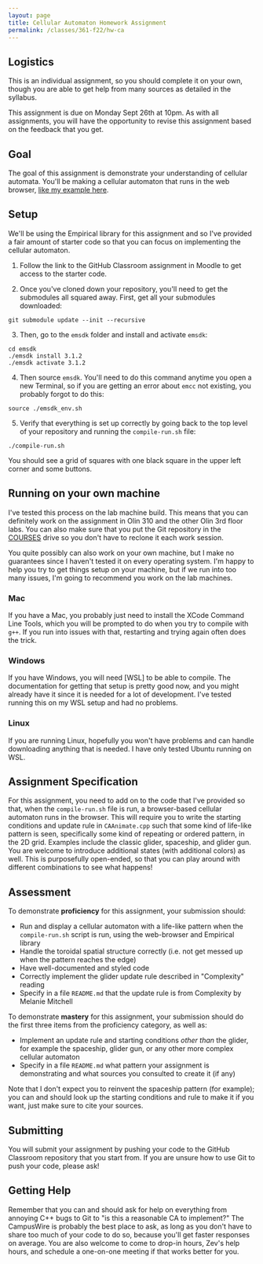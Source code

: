 ```yaml
---
layout: page
title: Cellular Automaton Homework Assignment
permalink: /classes/361-f22/hw-ca
---
```


## Logistics

This is an individual assignment, so you should complete it on your own, though you are able to get help from many sources as detailed in the syllabus.

This assignment is due on Monday Sept 26th at 10pm. 
As with all assignments, you will have the opportunity to revise this assignment based on the feedback that you get.

## Goal
The goal of this assignment is demonstrate your understanding of cellular automata. 
You'll be making a cellular automaton that runs in the web browser, [like my example here](https://anyaevostinar.github.io/CA-Assignment/).

## Setup
We'll be using the Empirical library for this assignment and so I've provided a fair amount of starter code so that you can focus on implementing the cellular automaton. 

1. Follow the link to the GitHub Classroom assignment in Moodle to get access to the starter code.

2. Once you've cloned down your repository, you'll need to get the submodules all squared away.
First, get all your submodules downloaded:
```
git submodule update --init --recursive
```

3. Then, go to the `emsdk` folder and install and activate `emsdk`:
```
cd emsdk
./emsdk install 3.1.2
./emsdk activate 3.1.2
```

4. Then source `emsdk`. You'll need to do this command anytime you open a new Terminal, so if you are getting an error about `emcc` not existing, you probably forgot to do this:
```
source ./emsdk_env.sh
```

5. Verify that everything is set up correctly by going back to the top level of your repository and running the `compile-run.sh` file:
```
./compile-run.sh
```
You should see a grid of squares with one black square in the upper left corner and some buttons.

## Running on your own machine
I've tested this process on the lab machine build.
This means that you can definitely work on the assignment in Olin 310 and the other Olin 3rd floor labs. 
You can also make sure that you put the Git repository in the [COURSES](https://wiki.carleton.edu/pages/viewpage.action?spaceKey=carl&title=Fall+2022%3A+CS+111+and+201+workflow+in+CS+labs) drive so you don't have to reclone it each work session.

You quite possibly can also work on your own machine, but I make no guarantees since I haven't tested it on every operating system. 
I'm happy to help you try to get things setup on your machine, but if we run into too many issues, I'm going to recommend you work on the lab machines.

### Mac
If you have a Mac, you probably just need to install the XCode Command Line Tools, which you will be prompted to do when you try to compile with `g++`. 
If you run into issues with that, restarting and trying again often does the trick.

### Windows
If you have Windows, you will need [WSL] to be able to compile. 
The documentation for getting that setup is pretty good now, and you might already have it since it is needed for a lot of development.
I've tested running this on my WSL setup and had no problems.

### Linux
If you are running Linux, hopefully you won't have problems and can handle downloading anything that is needed.
I have only tested Ubuntu running on WSL.

## Assignment Specification
For this assignment, you need to add on to the code that I've provided so that, when the `compile-run.sh` file is run, a browser-based cellular automaton runs in the browser.
This will require you to write the starting conditions and update rule in `CAAnimate.cpp` such that some kind of life-like pattern is seen, specifically some kind of repeating or ordered pattern, in the 2D grid.
Examples include the classic glider, spaceship, and glider gun.
You are welcome to introduce additional states (with additional colors) as well.
This is purposefully open-ended, so that you can play around with different combinations to see what happens!

## Assessment
To demonstrate **proficiency** for this assignment, your submission should:

* Run and display a cellular automaton with a life-like pattern when the `compile-run.sh` script is run, using the web-browser and Empirical library
* Handle the toroidal spatial structure correctly (i.e. not get messed up when the pattern reaches the edge)
* Have well-documented and styled code
* Correctly implement the glider update rule described in "Complexity" reading
* Specify in a file `README.md` that the update rule is from Complexity by Melanie Mitchell

To demonstrate **mastery** for this assignment, your submission should do the first three items from the proficiency category, as well as:
* Implement an update rule and starting conditions *other than* the glider, for example the spaceship, glider gun, or any other more complex cellular automaton
* Specify in a file `README.md` what pattern your assignment is demonstrating and what sources you consulted to create it (if any)

Note that I don't expect you to reinvent the spaceship pattern (for example); you can and should look up the starting conditions and rule to make it if you want, just make sure to cite your sources.

## Submitting
You will submit your assignment by pushing your code to the GitHub Classroom repository that you start from.
If you are unsure how to use Git to push your code, please ask!

## Getting Help
Remember that you can and should ask for help on everything from annoying C++ bugs to Git to "is this a reasonable CA to implement?"
The CampusWire is probably the best place to ask, as long as you don't have to share too much of your code to do so, because you'll get faster responses on average.
You are also welcome to come to drop-in hours, Zev's help hours, and schedule a one-on-one meeting if that works better for you.